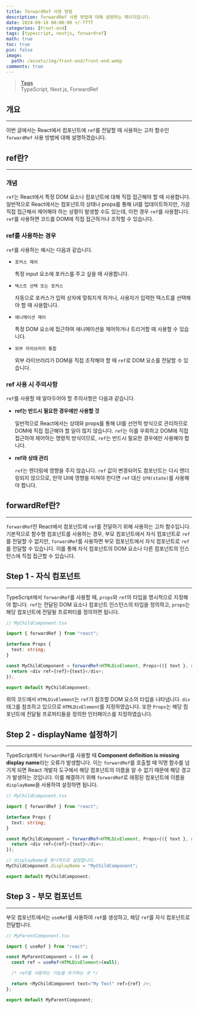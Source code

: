 ```yaml
---
title: forwardRef 사용 방법
description: forwardRef 사용 방법에 대해 설명하는 페이지입니다.
date: 2024-09-18 00:00:00 +/-TTTT
categories: [Front-end]
tags: [typescript, nextjs, forwardref]
math: true
toc: true
pin: false
image:
  path: /assets/img/front-end/front-end.webp
comments: true
---
```


<blockquote class="prompt-info"><p><strong><u>Tags</u></strong> <br />
TypeScript, Next.js, ForwardRef</p></blockquote>

## 개요

<hr />

이번 글에서는 React에서 컴포넌트에 `ref`를 전달할 때 사용하는 고차 함수인 `forwardRef` 사용 방법에 대해 설명하겠습니다.

## ref란?

<hr />

### 개념

`ref`는 React에서 특정 DOM 요소나 컴포넌트에 대해 직접 접근해야 할 때 사용합니다. 일반적으로 React에서는 컴포넌트의 상태나 props를 통해 UI를 업데이트하지만, 가끔 직접 접근해서 제어해야 하는 상황이 발생할 수도 있는데, 이런 경우 `ref`를 사용합니다. `ref`를 사용하면 코드를 DOM에 직접 접근하거나 조작할 수 있습니다.

### ref를 사용하는 경우

`ref`를 사용하는 예시는 다음과 같습니다.

- `포커스 제어`

  특정 input 요소에 포커스를 주고 싶을 때 사용합니다.

- `텍스트 선택 또는 포커스`

  자동으로 포커스가 입력 상자에 맞춰지게 하거나, 사용자가 입력한 텍스트를 선택해야 할 때 사용합니다.

- `애니메이션 제어`

  특정 DOM 요소에 접근하여 애니메이션을 제어하거나 트리거할 때 사용할 수 있습니다.

- `외부 라이브러리 통합`

  외부 라이브러리가 DOM을 직접 조작해야 할 때 `ref`로 DOM 요소를 전달할 수 있습니다.

### ref 사용 시 주의사항

`ref`를 사용할 때 알아두어야 할 주의사항은 다음과 같습니다.

- <b>ref는 반드시 필요한 경우에만 사용할 것</b>

  일반적으로 React에서는 상태와 props를 통해 UI를 선언적 방식으로 관리하므로 DOM에 직접 접근해야 할 일이 많지 않습니다. `ref`는 이를 우회하고 DOM에 직접 접근하여 제어하는 명령적 방식이므로, `ref`는 반드시 필요한 경우에만 사용해야 합니다.

- <b>ref와 상태 관리</b>

  `ref`는 렌더링에 영향을 주지 않습니다. `ref` 값이 변경되어도 컴포넌트는 다시 렌더링되지 않으므로, 만약 UI에 영향을 미쳐야 한다면 `ref` 대신 `상태(state)`를 사용해야 합니다.

## forwardRef란?

<hr />

`forwardRef`란 React에서 컴포넌트에 `ref`를 전달하기 위해 사용하는 고차 함수입니다. 기본적으로 함수형 컴포넌트를 사용하는 경우, 부모 컴포넌트에서 자식 컴포넌트로 `ref`를 전달할 수 없지만, `forwardRef`를 사용하면 부모 컴포넌트에서 자식 컴포넌트로 `ref`를 전달할 수 있습니다. 이를 통해 자식 컴포넌트의 DOM 요소나 다른 컴포넌트의 인스턴스에 직접 접근할 수 있습니다.

## Step 1 - 자식 컴포넌트

<hr />

TypeScript에서 `forwardRef`를 사용할 때, `props`와 `ref`의 타입을 명시적으로 지정해야 합니다. `ref`는 전달된 DOM 요소나 컴포넌트 인스턴스의 타입을 정의하고, `props`는 해당 컴포넌트에 전달될 프로퍼티를 정의하면 됩니다.

```typescript
// MyChildComponent.tsx

import { forwardRef } from "react";

interface Props {
  text: string;
}

const MyChildComponent = forwardRef<HTMLDivElement, Props>(({ text }, ref) => {
  return <div ref={ref}>{text}</div>;
});

export default MyChildComponent;
```

위의 코드에서 `HTMLDivElement`는 `ref`가 참조할 DOM 요소의 타입을 나타냅니다. `div` 태그를 참조하고 있으므로 `HTMLDivElement`를 지정하였습니다. 또한 `Props`는 해당 컴포넌트에 전달될 프로퍼티들을 정의한 인터페이스를 지정하였습니다.

## Step 2 - displayName 설정하기

<hr />

TypeScript에서 `forwardRef`를 사용할 때 **Component definition is missing display name**라는 오류가 발생합니다. 이는 `forwardRef`를 호출할 때 익명 함수를 넘기게 되면 React 개발자 도구에서 해당 컴포넌트의 이름을 알 수 없기 때문에 해당 경고가 발생하는 것입니다. 이를 해결하기 위해 `forwardRef`로 래핑된 컴포넌트에 이름을 `displayName`을 사용하여 설정하면 됩니다.

```typescript
// MyChildComponent.tsx

import { forwardRef } from "react";

interface Props {
  text: string;
}

const MyChildComponent = forwardRef<HTMLDivElement, Props>(({ text }, ref) => {
  return <div ref={ref}>{text}</div>;
});

// displayName을 명시적으로 설정합니다.
MyChildComponent.displayName = "MyChildComponent";

export default MyChildComponent;
```

## Step 3 - 부모 컴포넌트

<hr />

부모 컴포넌트에서는 `useRef`를 사용하여 `ref`를 생성하고, 해당 `ref`를 자식 컴포넌트로 전달합니다.

```typescript
// MyParentComponent.tsx

import { useRef } from "react";

const MyParentComponent = () => {
  const ref = useRef<HTMLDivElement>(null);

  /* ref를 사용하는 기능을 추가하는 곳 */

  return <MyChildComponent text="My Text" ref={ref} />;
};

export default MyParentComponent;
```
